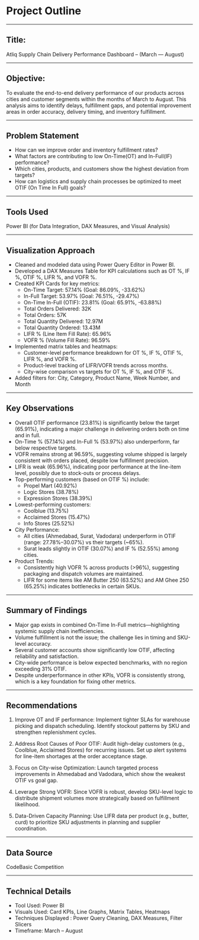 # Project Outline
---
## Title:
Atliq Supply Chain Delivery Performance Dashboard – (March — August) 

---
## Objective:
To evaluate the end-to-end delivery performance of our products across cities and customer segments within the months of March to August. This analysis aims to identify delays, fulfillment gaps, and potential improvement areas in order accuracy, delivery timing, and inventory fulfillment.

---
## Problem Statement
- How can we improve order and inventory fulfillment rates?
- What factors are contributing to low On-Time(OT)  and In-Full(IF) performance?
- Which cities, products, and customers show the highest deviation from targets?
- How can logistics and supply chain processes be optimized to meet OTIF (On Time In Full) goals?

---
## Tools Used
Power BI (for Data Integration, DAX Measures, and Visual Analysis)

---
## Visualization Approach
- Cleaned and modeled data using Power Query Editor in Power BI.
- Developed a DAX Measures Table for KPI calculations such as OT %, IF %, OTIF %, LIFR %, and VOFR %.
- Created KPI Cards for key metrics:
   - On-Time Target: 57.14% (Goal: 86.09%, -33.62%)
   - In-Full Target: 53.97% (Goal: 76.51%, -29.47%)
   - On-Time In-Full (OTIF): 23.81% (Goal: 65.91%, -63.88%)
   - Total Orders Delivered: 32K
   - Total Orders: 57K
   - Total Quantity Delivered: 12.97M
   - Total Quantity Ordered: 13.43M
   - LIFR % (Line Item Fill Rate): 65.96%
   - VOFR % (Volume Fill Rate): 96.59%
- Implemented matrix tables and heatmaps:
   - Customer-level performance breakdown for OT %, IF %, OTIF %, LIFR %, and VOFR %.
   - Product-level tracking of LIFR/VOFR trends across months.
   - City-wise comparison vs targets for OT %, IF %, and OTIF %.
- Added filters for: City, Category, Product Name, Week Number, and Month

---
## Key Observations
- Overall OTIF performance (23.81%) is significantly below the target (65.91%), indicating a major challenge in delivering orders both on time and in full.
- On-Time % (57.14%) and In-Full % (53.97%) also underperform, far below respective targets.
- VOFR remains strong at 96.59%, suggesting volume shipped is largely consistent with orders placed, despite low fulfillment precision.
- LIFR is weak (65.96%), indicating poor performance at the line-item level, possibly due to stock-outs or process delays.
- Top-performing customers (based on OTIF %) include:
    - Propel Mart (40.92%)
    - Logic Stores (38.78%)
    - Expression Stores (38.39%)
- Lowest-performing customers:
    - Coolblue (13.75%)
    - Acclaimed Stores (15.47%)
    - Info Stores (25.52%)
- City Performance:
   - All cities (Ahmedabad, Surat, Vadodara) underperform in OTIF (range: 27.78%–30.07%) vs their targets (~65%).
   - Surat leads slightly in OTIF (30.07%) and IF % (52.55%) among cities.
- Product Trends:
   - Consistently high VOFR % across products (>96%), suggesting packaging and dispatch volumes are maintained.
   - LIFR for some items like AM Butter 250 (63.52%) and AM Ghee 250 (65.25%) indicates bottlenecks in certain SKUs.

---
## Summary of Findings
- Major gap exists in combined On-Time In-Full metrics—highlighting systemic supply chain inefficiencies.
- Volume fulfillment is not the issue; the challenge lies in timing and SKU-level accuracy.
- Several customer accounts show significantly low OTIF, affecting reliability and satisfaction.
- City-wide performance is below expected benchmarks, with no region exceeding 31% OTIF.
- Despite underperformance in other KPIs, VOFR is consistently strong, which is a key foundation for fixing other metrics.

---
## Recommendations
1. Improve OT and IF performance:
Implement tighter SLAs for warehouse picking and dispatch scheduling.
Identify stockout patterns by SKU and strengthen replenishment cycles.

2. Address Root Causes of Poor OTIF:
Audit high-delay customers (e.g., Coolblue, Acclaimed Stores) for recurring issues.
Set up alert systems for line-item shortages at the order acceptance stage.

3. Focus on City-wise Optimization:
Launch targeted process improvements in Ahmedabad and Vadodara, which show the weakest OTIF vs goal gap.

4. Leverage Strong VOFR:
Since VOFR is robust, develop SKU-level logic to distribute shipment volumes more strategically based on fulfillment likelihood.

5. Data-Driven Capacity Planning:
Use LIFR data per product (e.g., butter, curd) to prioritize SKU adjustments in planning and supplier coordination.

---
## Data Source
CodeBasic Competition

---
## Technical Details
- Tool Used: Power BI
- Visuals Used: Card KPIs, Line Graphs, Matrix Tables, Heatmaps
- Techniques Displayed : Power Query Cleaning, DAX Measures, Filter Slicers
- Timeframe: March – August

